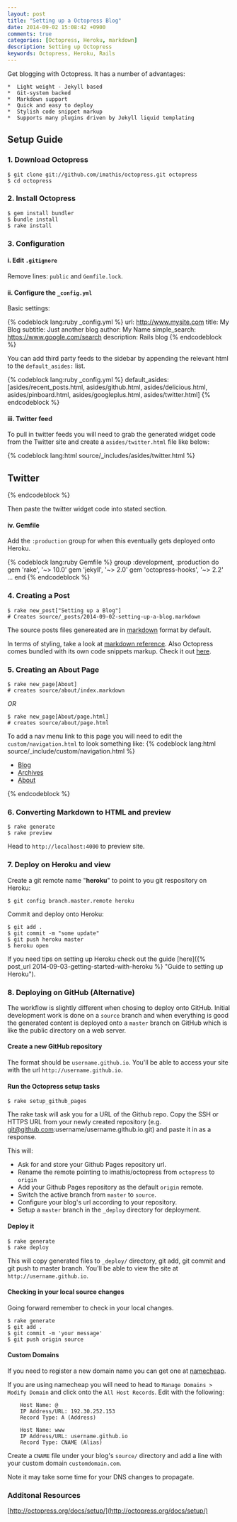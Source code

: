 ```yaml
---
layout: post
title: "Setting up a Octopress Blog"
date: 2014-09-02 15:08:42 +0900
comments: true
categories: [Octopress, Heroku, markdown]
description: Setting up Octopress
keywords: Octopress, Heroku, Rails 
---
```

Get blogging with Octopress.  It has a number of advantages:  

    *  Light weight - Jekyll based
    *  Git-system backed 
    *  Markdown support  
    *  Quick and easy to deploy
    *  Stylish code snippet markup  
    *  Supports many plugins driven by Jekyll liquid templating  

<!-- more -->
## Setup Guide

### 1. Download Octopress
```
$ git clone git://github.com/imathis/octopress.git octopress
$ cd octopress
```

### 2. Install Octopress
```
$ gem install bundler
$ bundle install
$ rake install
```

### 3. Configuration
#### i. Edit `.gitignore`  

Remove lines: `public` and `Gemfile.lock`.

#### ii. Configure the `_config.yml`

Basic settings:

{% codeblock lang:ruby _config.yml %}
url: http://www.mysite.com
title: My Blog
subtitle: Just another blog 
author: My Name
simple_search: https://www.google.com/search
description: Rails blog
{% endcodeblock %}

You can add third party feeds to the sidebar by appending the relevant html to the `default_asides:` list.

{% codeblock lang:ruby _config.yml %}
default_asides: [asides/recent_posts.html, asides/github.html, asides/delicious.html, asides/pinboard.html, asides/googleplus.html, asides/twitter.html]
{% endcodeblock %}

#### iii. Twitter feed

To pull in twitter feeds you will need to grab the generated widget code from the Twitter site and create a `asides/twitter.html` file like below:

{% codeblock lang:html source/_includes/asides/twitter.html %}
<section>
  <h1>Twitter</h1>
  <!-- PASTE THE WIDGET CODE HERE -->
</section>
{% endcodeblock %} 

Then paste the twitter widget code into stated section. 

#### iv. Gemfile

Add the `:production` group for when this eventually gets deployed onto Heroku.

{% codeblock lang:ruby Gemfile %}
group :development, :production do
  gem 'rake', '~> 10.0'
  gem 'jekyll', '~> 2.0'
  gem 'octopress-hooks', '~> 2.2'
  ...
end
{% endcodeblock %} 

### 4. Creating a Post
```
$ rake new_post["Setting up a Blog"]  
# Creates source/_posts/2014-09-02-setting-up-a-blog.markdown
```
The source posts files genereated are in [markdown](http://en.wikipedia.org/wiki/Markdown/ "markdown") format by default.  

In terms of styling, take a look at [markdown reference](http://daringfireball.net/projects/markdown/basics).  Also Octopress comes bundled with its own code snippets markup.  Check it out [here](http://octopress.org/docs/blogging/code/).

### 5. Creating an About Page
```
$ rake new_page[About]
# creates source/about/index.markdown
```
_OR_
```
$ rake new_page[About/page.html]
# creates source/about/page.html
```
To add a nav menu link to this page you will need to edit the `custom/navigation.html` to look something like:
{% codeblock lang:html source/_include/custom/navigation.html %}
<ul class="main-navigation">
  <li><a href="{{ root_url }}/">Blog</a></li>
  <li><a href="{{ root_url }}/blog/archives">Archives</a></li>
  <li><a href="{{ root_url }}/about">About</a></li>
</ul>
{% endcodeblock %}


### 6. Converting Markdown to HTML and preview
```
$ rake generate  
$ rake preview  
```
Head to `http://localhost:4000` to preview site.

### 7. Deploy on Heroku and view
Create a git remote name "__heroku__" to point to you git respository on Heroku:
```
$ git config branch.master.remote heroku  
```

Commit and deploy onto Heroku:
```
$ git add .
$ git commit -m "some update"
$ git push heroku master    
$ heroku open  
```

If you need tips on setting up Heroku check out the guide [here]({% post_url 2014-09-03-getting-started-with-heroku %} "Guide to setting up Heroku").

### 8. Deploying on GitHub (Alternative)
The workflow is slightly different when chosing to deploy onto GitHub.  Initial development work is done on a `source` branch and when everything is good the generated content is deployed onto a `master` branch on GitHub which is like the public directory on a web server.

#### Create a new GitHub repository
The format should be `username.github.io`.  You'll be able to access your site with the url `http://username.github.io`.

#### Run the Octopress setup tasks

    $ rake setup_github_pages

The rake task will ask you for a URL of the Github repo. Copy the SSH or HTTPS URL from your newly created repository (e.g. git@github.com:username/username.github.io.git) and paste it in as a response.

This will:

- Ask for and store your Github Pages repository url.
- Rename the remote pointing to imathis/octopress from `octopress` to `origin`
- Add your Github Pages repository as the default `origin` remote.
- Switch the active branch from `master` to `source`.
- Configure your blog's url according to your repository.
- Setup a `master` branch in the `_deploy` directory for deployment.

#### Deploy it

    $ rake generate
    $ rake deploy

This will copy generated files to `_deploy/` directory, git add, git commit and git push to master branch.  You'll be able to view the site at `http://username.github.io`.

#### Checking in your local source changes
Going forward remember to check in your local changes.

    $ rake generate
    $ git add .
    $ git commit -m 'your message'
    $ git push origin source

#### Custom Domains
If you need to register a new domain name you can get one at [namecheap](https://www.namecheap.com/ "namecheap").

If you are using namecheap you will need to head to `Manage Domains > Modify Domain` and click onto the `All Host Records`. Edit with the following:

        Host Name: @
        IP Address/URL: 192.30.252.153
        Record Type: A (Address)

        Host Name: www
        IP Address/URL: username.github.io
        Record Type: CNAME (Alias)

Create a `CNAME` file under your blog's `source/` directory and add a line with your custom domain `customdomain.com`.

Note it may take some time for your DNS changes to propagate.

### Additonal Resources
[http://octopress.org/docs/setup/](http://octopress.org/docs/setup/)